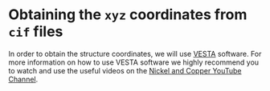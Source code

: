 # Obtaining the `xyz` coordinates from `cif` files

In order to obtain the structure coordinates, we will use [VESTA](https://jp-minerals.org/vesta/en/) software. For more information on how to use VESTA software we highly 
recommend you to watch and use the useful videos on the [Nickel and Copper YouTube Channel](https://www.youtube.com/channel/UCmOHJtv6B2IFqzGpJakANeg).

